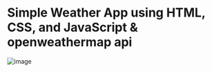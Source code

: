 # Simple Weather App using HTML, CSS, and JavaScript & openweathermap api

![image](https://user-images.githubusercontent.com/20955511/111051345-0bcff300-845b-11eb-80ca-717a9a838e2c.png)
